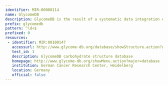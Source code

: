 ```yaml
---
identifier: MIR:00000114
name: GlycomeDB
description: GlycomeDB is the result of a systematic data integration effort, and provides an overview of all carbohydrate structures available in public databases, as well as cross-links.
prefix: glycomedb
pattern: ^\d+$
prefixed: 0
resources:
 - identifier: MIR:00100147
   accessurl: http://www.glycome-db.org/database/showStructure.action?glycomeId=${id}
   test_id: 1
   description: GlycomeDB carbohydrate structure database
   homepage: http://www.glycome-db.org/showMenu.action?major=database
   institution: German Cancer Research Center, Heidelberg
   location: Germany
   official: false
---
```

